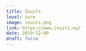 ```yaml
---
title: Inuits
level: core
image: inuits.png
link: https://www.inuits.eu/
date: 2019-12-09
draft: false
---
```



